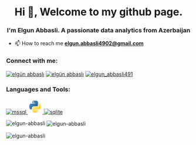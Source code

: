 <h1 align="center">Hi 👋, Welcome to my github page.</h1>
<h3 align="center">I'm Elgun Abbasli. A passionate data analytics from Azerbaijan</h3>

- 📫 How to reach me **elgun.abbasli4902@gmail.com**

<h3 align="left">Connect with me:</h3>
<p align="left">
<a href="https://linkedin.com/in/elgün abbaslı" target="blank"><img align="center" src="https://raw.githubusercontent.com/rahuldkjain/github-profile-readme-generator/master/src/images/icons/Social/linked-in-alt.svg" alt="elgün abbaslı" height="30" width="40" /></a>
<a href="https://fb.com/elgün abbaslı" target="blank"><img align="center" src="https://raw.githubusercontent.com/rahuldkjain/github-profile-readme-generator/master/src/images/icons/Social/facebook.svg" alt="elgün abbaslı" height="30" width="40" /></a>
<a href="https://www.hackerrank.com/elgun_abbasli491" target="blank"><img align="center" src="https://raw.githubusercontent.com/rahuldkjain/github-profile-readme-generator/master/src/images/icons/Social/hackerrank.svg" alt="elgun_abbasli491" height="30" width="40" /></a>
</p>

<h3 align="left">Languages and Tools:</h3>
<p align="left"> <a href="https://www.microsoft.com/en-us/sql-server" target="_blank" rel="noreferrer"> <img src="https://www.svgrepo.com/show/303229/microsoft-sql-server-logo.svg" alt="mssql" width="40" height="40"/> </a> <a href="https://www.python.org" target="_blank" rel="noreferrer"> <img src="https://raw.githubusercontent.com/devicons/devicon/master/icons/python/python-original.svg" alt="python" width="40" height="40"/> </a> <a href="https://www.sqlite.org/" target="_blank" rel="noreferrer"> <img src="https://www.vectorlogo.zone/logos/sqlite/sqlite-icon.svg" alt="sqlite" width="40" height="40"/> </a> </p>

<p><img align="left" src="https://github-readme-stats.vercel.app/api/top-langs?username=elgun-abbasli&show_icons=true&locale=en&layout=compact" alt="elgun-abbasli" /></p>

<p>&nbsp;<img align="center" src="https://github-readme-stats.vercel.app/api?username=elgun-abbasli&show_icons=true&locale=en" alt="elgun-abbasli" /></p>

<p><img align="center" src="https://github-readme-streak-stats.herokuapp.com/?user=elgun-abbasli&" alt="elgun-abbasli" /></p>
